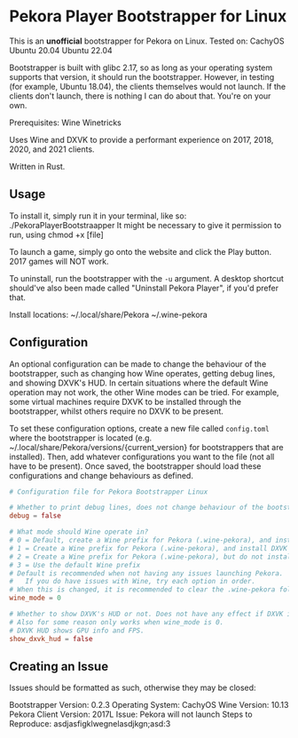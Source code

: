 # Pekora Player Bootstrapper for Linux

This is an **unofficial** bootstrapper for Pekora on Linux.
Tested on:
CachyOS
Ubuntu 20.04
Ubuntu 22.04

Bootstrapper is built with glibc 2.17, so as long as your operating system supports that version, it should run the bootstrapper.
However, in testing (for example, Ubuntu 18.04), the clients themselves would not launch. If the clients don't launch, there is nothing I can do about that. You're on your own.

Prerequisites:
Wine
Winetricks

Uses Wine and DXVK to provide a performant experience on 2017, 2018, 2020, and 2021 clients. 

Written in Rust.

## Usage
To install it, simply run it in your terminal, like so: ./PekoraPlayerBootstraapper
It might be necessary to give it permission to run, using chmod +x [file]

To launch a game, simply go onto the website and click the Play button. 2017 games will NOT work.

To uninstall, run the bootstrapper with the ``-u`` argument. A desktop shortcut should've also been made called "Uninstall Pekora Player", if you'd prefer that.

Install locations:
~/.local/share/Pekora
~/.wine-pekora

## Configuration
An optional configuration can be made to change the behaviour of the bootstrapper, such as changing how Wine operates, getting debug lines, and showing DXVK's HUD.
In certain situations where the default Wine operation may not work, the other Wine modes can be tried.
For example, some virtual machines require DXVK to be installed through the bootstrapper, whilst others require no DXVK to be present.

To set these configuration options, create a new file called ``config.toml`` where the bootstrapper is located (e.g. ~/.local/share/Pekora/versions/{current_version} for bootstrappers that are installed). Then, add whatever configurations you want to the file (not all have to be present). Once saved, the bootstrapper should load these configurations and change behaviours as defined.

```toml
# Configuration file for Pekora Bootstrapper Linux

# Whether to print debug lines, does not change behaviour of the bootstrapper
debug = false

# What mode should Wine operate in?
# 0 = Default, create a Wine prefix for Pekora (.wine-pekora), and install DXVK through Winetricks
# 1 = Create a Wine prefix for Pekora (.wine-pekora), and install DXVK manually through the bootstrapper
# 2 = Create a Wine prefix for Pekora (.wine-pekora), but do not install DXVK
# 3 = Use the default Wine prefix
# Default is recommended when not having any issues launching Pekora.
#   If you do have issues with Wine, try each option in order.
# When this is changed, it is recommended to clear the .wine-pekora folder in your Home folder.
wine_mode = 0

# Whether to show DXVK's HUD or not. Does not have any effect if DXVK is not installed.
# Also for some reason only works when wine_mode is 0.
# DXVK HUD shows GPU info and FPS.
show_dxvk_hud = false
```

## Creating an Issue
Issues should be formatted as such, otherwise they may be closed:

Bootstrapper Version: 0.2.3
Operating System: CachyOS
Wine Version: 10.13
Pekora Client Version: 2017L
Issue: Pekora will not launch
Steps to Reproduce: asdjasfigklwegnelasdjkgn;asd:3
